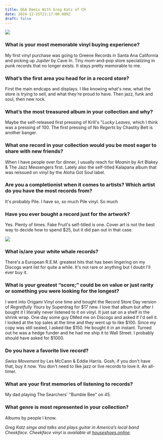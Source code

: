 ```yaml
---
title: Q&A Remix With Greg Katz of CH
date: 2024-12-25T21:17:00.000Z
draft: false
---
```



![](/images/upload/screenshot-2024-12-25-at-9.18.31 pm.png)

[](https://f4.bcbits.com/img/a2494178174_10.jpg)


### What is your most memorable vinyl buying experience?


My first vinyl purchase was going to Greene Records in Santa Ana California and picking up *Jupiter* by Cave In. Tiny mom-and-pop store specializing in punk records that no longer exists. It stays pretty memorable to me.


### What’s the first area you head for in a record store?


First the main endcaps and displays. I like knowing what's new, what the store is trying to sell, and what they're proud to have. Then jazz, funk and soul, then new rock.

### What’s the most treasured album in your collection and why?

Maybe the self-released first pressing of Krill's "*Lucky Leaves,* which I think was a pressing of 100. The first pressing of *No Regerts* by Chastity Belt is another banger. 

### What one record in your collection would you be most eager to share with new friends?

When I have people over for dinner, I usually reach for *Moanin* by Art Blakey & The Jazz Messengers first. Lately also the self-titled Kalapana album that was reissued on vinyl by the Aloha Got Soul label. 

### Are you a completionist when it comes to artists? Which artist do you have the most records from?

It's probably Pile. I have so, so much Pile vinyl. So much

### Have you ever bought a record just for the artwork?

Yes. Plenty of times. Fake Fruit's self-titled is one. Cover art is not the best way to decide how to spend $25, but it did pan out in that case.


![](/images/upload/fruit.jpg)

### What is/are your white whale records?

There's a European R.E.M. greatest hits that has been lingering on my Discogs want list for quite a while. It's not rare or anything but I doubt I'll ever buy it.

### What is your greatest “score;” could be on value or just rarity or something you were looking for the longest?


I went into Origami Vinyl one time and bought the Record Store Day version of *Regretfully Yours* by Superdrag for $17 new. I love that album but after I bought it I literally never listened to it on vinyl. It just sat on a shelf in the shrink wrap. One day some guy DMed me on Discogs and asked if I'd sell it. I looked at the top sales at the time and they went up to like $100. Since my copy was still sealed, I asked like $150. He bought it in an instant. Turned out he was a hedge funder and he had me ship it to Wall Street. I probably should have asked for $1000.


### Do you have a favorite live record?

*Swiss Movement* by Les McCann & Eddie Harris. Gosh, if you don't have that, buy it now. You don't need to like jazz or live records to love it. An all-timer.


### What are your first memories of listening to records?


My dad playing The Searchers' "Bumble Bee" on 45.


### What genre is most represented in your collection?

Albums by people I know.

*Greg Katz sings and talks and plays guitar in America’s local band Cheekface. Cheekface vinyl is available at [houseshoes.online](https://cheekface.merchtable.com/?).*
